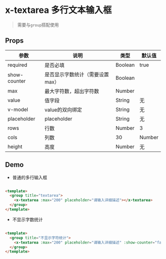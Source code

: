 # x-textarea 多行文本输入框

> 需要与`group`搭配使用

## Props

| 参数         | 说明          | 类型       | 默认值     | 
| -------     | ------------- | ------     | --------- | 
| required    | 是否必填       | Boolean    | true      |
| show-counter | 是否显示字数统计（需要设置max） | Boolean  | | 
| max         | 最大字符数，超出字符数 | Number |        | 
| value       | 值字段   | String     | 无       | 
| v-model       | value的双向绑定   | String     | 无       |
| placeholder | placeholder   | String     | 无        | 
| rows | 行数 | Number | 3 | 
| cols | 列数 | 30 | Number | 
| height | 高度 | Number | 无 | 

## Demo
* 普通的多行输入框

```html

<template>
  <group title="textarea">
    <x-textarea :max="200" placeholder="请输入详细描述"></x-textarea>
  </group>
</template>

```


* 不显示字数统计

```html

<template>
  <group title="不显示字符统计">
    <x-textarea :max="200" placeholder="请输入详细描述" :show-counter="false"></x-textarea>
  </group>
</template>
```

